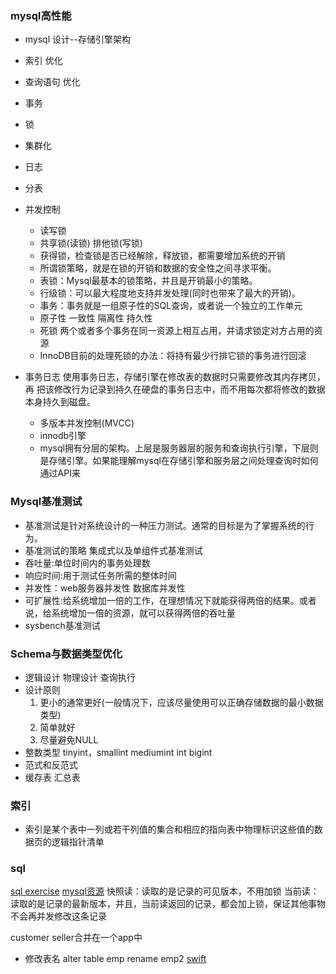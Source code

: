 ### mysql高性能
* mysql 设计--存储引擎架构
* 索引 优化
* 查询语句 优化
* 事务 
* 锁
* 集群化
* 日志
* 分表


* 并发控制
  * 读写锁
  * 共享锁(读锁) 排他锁(写锁)
  * 获得锁，检查锁是否已经解除，释放锁，都需要增加系统的开销
  * 所谓锁策略，就是在锁的开销和数据的安全性之间寻求平衡。
  * 表锁：Mysql最基本的锁策略，并且是开销最小的策略。
  * 行级锁：可以最大程度地支持并发处理(同时也带来了最大的开销)。
  * 事务：事务就是一组原子性的SQL查询，或者说一个独立的工作单元
  * 原子性 一致性 隔离性 持久性
  * 死锁 两个或者多个事务在同一资源上相互占用，并请求锁定对方占用的资源
  * InnoDB目前的处理死锁的办法：将持有最少行排它锁的事务进行回滚
* 事务日志
  使用事务日志，存储引擎在修改表的数据时只需要修改其内存拷贝，再    把该修改行为记录到持久在硬盘的事务日志中，而不用每次都将修改的数据本身持久到磁盘。
  * 多版本并发控制(MVCC)
  * innodb引擎
  * mysql拥有分层的架构。上层是服务器层的服务和查询执行引擎，下层则是存储引擎。如果能理解mysql在存储引擎和服务层之间处理查询时如何通过API来
### Mysql基准测试
* 基准测试是针对系统设计的一种压力测试。通常的目标是为了掌握系统的行为。
* 基准测试的策略 集成式以及单组件式基准测试
* 吞吐量:单位时间内的事务处理数
* 响应时间:用于测试任务所需的整体时间
* 并发性：web服务器并发性 数据库并发性
* 可扩展性:给系统增加一倍的工作，在理想情况下就能获得两倍的结果。或者说，给系统增加一倍的资源，就可以获得两倍的吞吐量
* sysbench基准测试
### Schema与数据类型优化
* 逻辑设计 物理设计 查询执行
* 设计原则
  1. 更小的通常更好(一般情况下，应该尽量使用可以正确存储数据的最小数据类型)
  2. 简单就好
  3. 尽量避免NULL
 * 整数类型 tinyint，smallint mediumint int bigint
 * 范式和反范式
 * 缓存表 汇总表
### 索引
* 索引是某个表中一列或若干列值的集合和相应的指向表中物理标识这些值的数据页的逻辑指针清单
### sql
[sql exercise](https://github.com/XD-DENG/SQL-exercise/blob/master/SQL_exercise_8_solution_NOT_given_yet/8_build_schema.sql)
[mysql资源](https://github.com/jobbole/awesome-mysql-cn)
快照读：读取的是记录的可见版本，不用加锁
当前读：读取的是记录的最新版本，并且，当前读返回的记录，都会加上锁，保证其他事物不会再并发修改这条记录


customer seller合并在一个app中

* 修改表名
  alter table emp rename emp2
  [swift](https://www.raywenderlich.com/category/swift)
  



